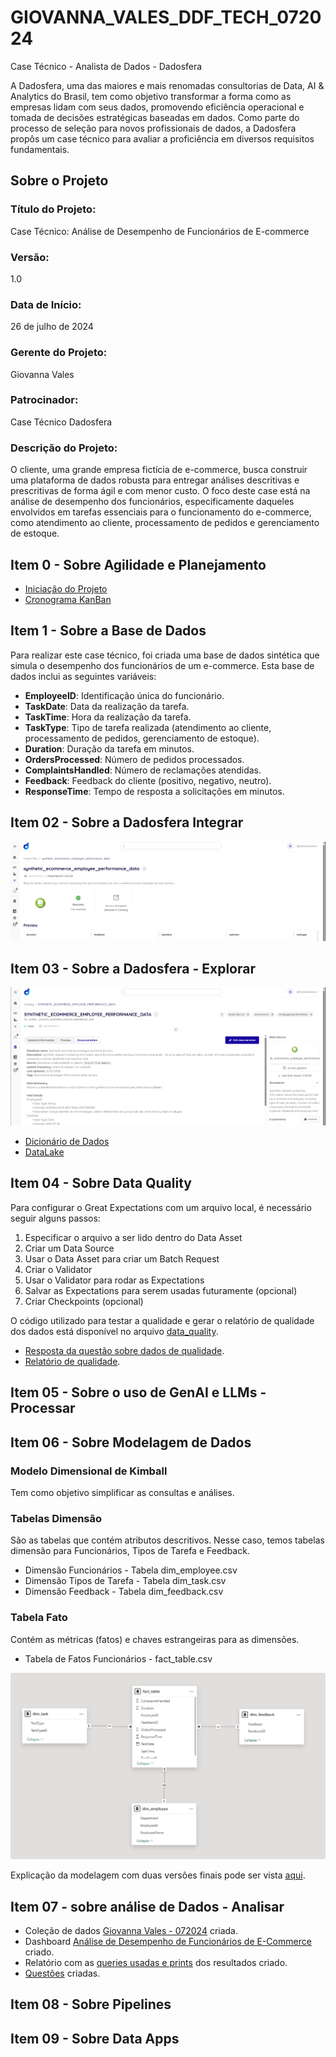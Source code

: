 # GIOVANNA_VALES_DDF_TECH_072024
Case Técnico - Analista de Dados - Dadosfera

A Dadosfera, uma das maiores e mais renomadas consultorias de Data, AI & Analytics do Brasil, tem como objetivo transformar a forma como as empresas lidam com seus dados, promovendo eficiência operacional e tomada de decisões estratégicas baseadas em dados. Como parte do processo de seleção para novos profissionais de dados, a Dadosfera propôs um case técnico para avaliar a proficiência em diversos requisitos fundamentais.

## Sobre o Projeto

### Título do Projeto:

Case Técnico: Análise de Desempenho de Funcionários de E-commerce

### Versão:

1.0

### Data de Início:

26 de julho de 2024

### Gerente do Projeto:

Giovanna Vales

### Patrocinador:

Case Técnico Dadosfera

### Descrição do Projeto:

O cliente, uma grande empresa fictícia de e-commerce, busca construir uma plataforma de dados robusta para entregar análises descritivas e prescritivas de forma ágil e com menor custo. O foco deste case está na análise de desempenho dos funcionários, especificamente daqueles envolvidos em tarefas essenciais para o funcionamento do e-commerce, como atendimento ao cliente, processamento de pedidos e gerenciamento de estoque.

## Item 0 - Sobre Agilidade e Planejamento

- [Iniciação do Projeto](https://github.com/giovales/GIOVANNA_VALES_DDF_TECH_072024/blob/main/Iniciacao_Projeto.md)
- [Cronograma KanBan](https://github.com/users/giovales/projects/2)

## Item 1 - Sobre a Base de Dados

Para realizar este case técnico, foi criada uma base de dados sintética que simula o desempenho dos funcionários de um e-commerce. Esta base de dados inclui as seguintes variáveis:

- **EmployeeID**: Identificação única do funcionário.
- **TaskDate**: Data da realização da tarefa.
- **TaskTime**: Hora da realização da tarefa.
- **TaskType**: Tipo de tarefa realizada (atendimento ao cliente, processamento de pedidos, gerenciamento de estoque).
- **Duration**: Duração da tarefa em minutos.
- **OrdersProcessed**: Número de pedidos processados.
- **ComplaintsHandled**: Número de reclamações atendidas.
- **Feedback**: Feedback do cliente (positivo, negativo, neutro).
- **ResponseTime**: Tempo de resposta a solicitações em minutos.

## Item 02 - Sobre a Dadosfera Integrar

![Dados Integrados na Plataforma da Dadosfera](Prints/image.png)

## Item 03 - Sobre a Dadosfera - Explorar

![Catalogação dos dados seguindo as boas práticas de Dicionário de Dados](Prints/image-1.png)
- [Dicionário de Dados](https://github.com/giovales/GIOVANNA_VALES_DDF_TECH_072024/blob/main/Dicionario_Dados.md)
- [DataLake](https://github.com/giovales/GIOVANNA_VALES_DDF_TECH_072024/blob/main/Datalake.md)

## Item 04 - Sobre Data Quality

Para configurar o Great Expectations com um arquivo local, é necessário seguir alguns passos:

1. Especificar o arquivo a ser lido dentro do Data Asset
2. Criar um Data Source
3. Usar o Data Asset para criar um Batch Request
4. Criar o Validator
5. Usar o Validator para rodar as Expectations
6. Salvar as Expectations para serem usadas futuramente (opcional)
7. Criar Checkpoints (opcional)

O código utilizado para testar a qualidade e gerar o relatório de qualidade dos dados está disponível no arquivo [data_quality](https://github.com/giovales/GIOVANNA_VALES_DDF_TECH_072024/blob/main/data_quality/gx/data_quallity.ipynb).

- [Resposta da questão sobre dados de qualidade](https://github.com/giovales/GIOVANNA_VALES_DDF_TECH_072024/blob/main/data_quality/resposta_questao.md).
- [Relatório de qualidade](file:///D:/Nuvem/OneDrive%20-%20Indra/%C3%81rea%20de%20Trabalho/GIOVANNA_VALES_DDF_TECH_072024/data_quality/gx/uncommitted/data_docs/local_site/index.html).

## Item 05 - Sobre o uso de GenAI e LLMs - Processar

## Item 06 - Sobre Modelagem de Dados

### Modelo Dimensional de Kimball

Tem como objetivo simplificar as consultas e análises.

### Tabelas Dimensão

São as tabelas que contém atributos descritivos. Nesse caso, temos tabelas dimensão para Funcionários, Tipos de Tarefa e Feedback.

- Dimensão Funcionários - Tabela dim_employee.csv
- Dimensão Tipos de Tarefa - Tabela dim_task.csv
- Dimensão Feedback - Tabela dim_feedback.csv

### Tabela Fato

Contém as métricas (fatos) e chaves estrangeiras para as dimensões. 

- Tabela de Fatos Funcionários - fact_table.csv

![Schema](Prints/DW.png)

Explicação da modelagem com duas versões finais pode ser vista [aqui](https://github.com/giovales/GIOVANNA_VALES_DDF_TECH_072024/blob/main/visoes_finais.md).

## Item 07 - sobre análise de Dados - Analisar

- Coleção de dados [Giovanna Vales - 072024](https://metabase-treinamentos.dadosfera.ai/collection/617-giovanna-vales-072024) criada.
- Dashboard [Análise de Desempenho de Funcionários de E-Commerce](https://metabase-treinamentos.dadosfera.ai/dashboard/147-analise-de-desempenho-de-funcionarios-de-e-commerce?tab=5-geral&processo=) criado.
- Relatório com as [queries usadas e prints](https://github.com/giovales/GIOVANNA_VALES_DDF_TECH_072024/blob/main/queries_prints.md) dos resultados criado. 
- [Questões](https://metabase-treinamentos.dadosfera.ai/collection/622-dashboard) criadas.

## Item 08 - Sobre Pipelines

## Item 09 - Sobre Data Apps

